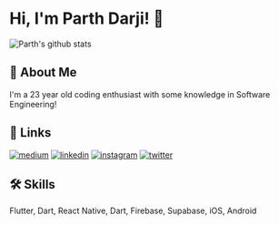 # Hi, I'm Parth Darji! 👋

![Parth's github stats](https://github-readme-stats.vercel.app/api?username=parth-darji&show_icons=true&theme=react)

## 🚀 About Me
I'm a 23 year old coding enthusiast with some knowledge in Software Engineering!


## 🔗 Links
[![medium](https://img.shields.io/badge/medium-fff?style=for-the-badge&logo=medium&logoColor=black)](https://parthpdarji.medium.com)
[![linkedin](https://img.shields.io/badge/linkedin-0A66C2?style=for-the-badge&logo=linkedin&logoColor=white)](https://www.linkedin.com/in/parth-darji/)
[![instagram](https://img.shields.io/badge/instagram-1DA1F2?style=for-the-badge&logo=instagram&logoColor=white)](http://instagram.com/iparthdarji/)
[![twitter](https://img.shields.io/badge/twitter-fff?style=for-the-badge&logo=twitter&logoColor=black)](https://twitter.com/MrParthDarji)


## 🛠 Skills
Flutter, Dart, React Native, Dart, Firebase, Supabase, iOS, Android
